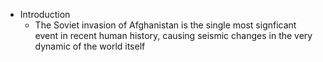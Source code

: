 - Introduction
	- The Soviet invasion of Afghanistan is the single most signficant event in recent human history, causing seismic changes in the very dynamic of the world itself
	
